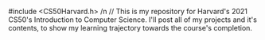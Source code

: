 #include <CS50Harvard.h> /n
// This is my repository for Harvard's 2021 CS50's Introduction to Computer Science. I'll post all of my projects and it's contents, to show my learning trajectory towards the course's completion. 
